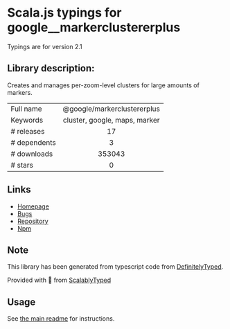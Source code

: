 
# Scala.js typings for google__markerclustererplus

Typings are for version 2.1

## Library description:
Creates and manages per-zoom-level clusters for large amounts of markers.

|                    |                 |
| ------------------ | :-------------: |
| Full name          | @google/markerclustererplus |
| Keywords           | cluster, google, maps, marker |
| # releases         | 17 |
| # dependents       | 3 |
| # downloads        | 353043 |
| # stars            | 0 |

## Links
- [Homepage](https://github.com/googlemaps/v3-utility-library/tree/master/markerclustererplus)
- [Bugs](https://github.com/googlemaps/v3-utility-library/issues)
- [Repository](https://github.com/googlemaps/v3-utility-library)
- [Npm](https://www.npmjs.com/package/%40google%2Fmarkerclustererplus)
    


## Note
This library has been generated from typescript code from [DefinitelyTyped](https://definitelytyped.org).

Provided with :purple_heart: from [ScalablyTyped](https://github.com/oyvindberg/ScalablyTyped)

## Usage
See [the main readme](../../readme.md) for instructions.


